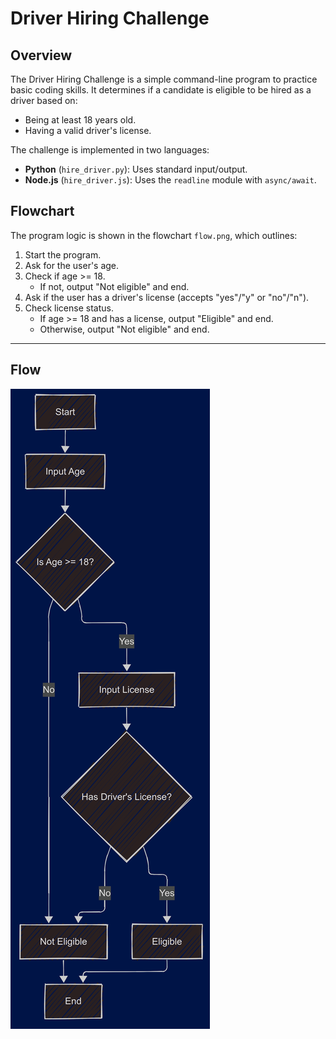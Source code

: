 # Driver Hiring Challenge

## Overview

The Driver Hiring Challenge is a simple command-line program to practice basic coding skills. It determines if a candidate is eligible to be hired as a driver based on:

- Being at least 18 years old.
- Having a valid driver's license.

The challenge is implemented in two languages:

- **Python** (`hire_driver.py`): Uses standard input/output.
- **Node.js** (`hire_driver.js`): Uses the `readline` module with `async/await`.

## Flowchart

The program logic is shown in the flowchart `flow.png`, which outlines:

1. Start the program.
2. Ask for the user's age.
3. Check if age >= 18.
   - If not, output "Not eligible" and end.
4. Ask if the user has a driver's license (accepts "yes"/"y" or "no"/"n").
5. Check license status.
   - If age >= 18 and has a license, output "Eligible" and end.
   - Otherwise, output "Not eligible" and end.

---

## Flow

![ALT](./flow.png)
